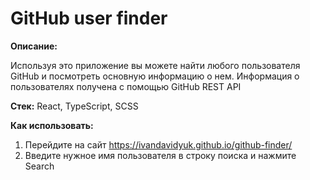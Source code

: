# GitHub user finder

**Описание:**

Используя это приложение вы можете найти любого пользователя GitHub и посмотреть основную информацию о нем. Информация о пользователях получена с помощью GitHub REST API

**Стек:** React, TypeScript, SCSS

**Как использовать:**
1) Перейдите на сайт https://ivandavidyuk.github.io/github-finder/
2) Введите нужное имя пользователя в строку поиска и нажмите Search
